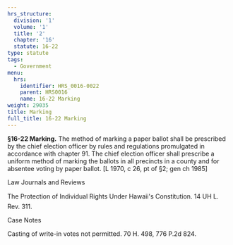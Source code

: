 ```yaml
---
hrs_structure:
  division: '1'
  volume: '1'
  title: '2'
  chapter: '16'
  statute: 16-22
type: statute
tags:
  - Government
menu:
  hrs:
    identifier: HRS_0016-0022
    parent: HRS0016
    name: 16-22 Marking
weight: 29035
title: Marking
full_title: 16-22 Marking
---
```

**§16-22 Marking.** The method of marking a paper ballot shall be prescribed by the chief election officer by rules and regulations promulgated in accordance with chapter 91\. The chief election officer shall prescribe a uniform method of marking the ballots in all precincts in a county and for absentee voting by paper ballot. [L 1970, c 26, pt of §2; gen ch 1985]

Law Journals and Reviews

The Protection of Individual Rights Under Hawaii's Constitution. 14 UH L. Rev. 311.

Case Notes

Casting of write-in votes not permitted. 70 H. 498, 776 P.2d 824.